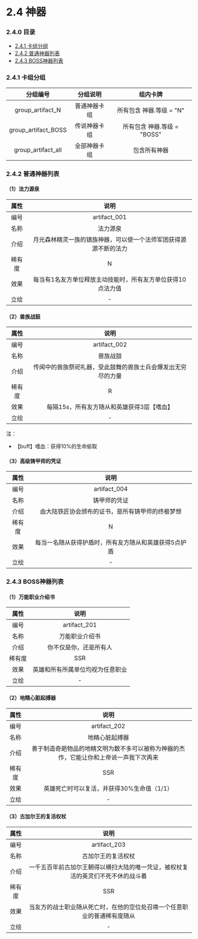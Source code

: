 # 2.4 神器

### 2.4.0 目录

- [<div>2.4.1 卡组分组</div>](#241)
- [<div>2.4.2 普通神器列表</div>](#242)
- [<div>2.4.3 BOSS神器列表</div>](#243)

### 2.4.1 卡组分组<div id="241">

|      分组编号       |   分组说明   |          组内卡牌           |
| :-----------------: | :----------: | :-------------------------: |
|  group_artifact_N   | 普通神器卡组 |  所有包含 神器.等级 = "N"   |
| group_artifact_BOSS | 传说神器卡组 | 所有包含 神器.等级 = "BOSS" |
| group_artifact_all  | 全部神器卡组 |        包含所有神器         |

### 2.4.2 普通神器列表<div id="242">

#### （1）法力源泉

|  属性  |                             说明                             |
| :----: | :----------------------------------------------------------: |
|  编号  |                         artifact_001                         |
|  名称  |                           法力源泉                           |
|  介绍  | 月光森林精灵一族的镇族神器，可以使一个法师军团获得源源不断的法力 |
| 稀有度 |                              N                               |
|  效果  | 每当有1名友方单位释放主动技能时，所有友方单位获得10点法力值  |
|  立绘  |                              -                               |

#### （2）兽族战鼓

|  属性  |                             说明                             |
| :----: | :----------------------------------------------------------: |
|  编号  |                         artifact_002                         |
|  名称  |                           兽族战鼓                           |
|  介绍  | 传闻中的兽族祭祀礼器，受此鼓舞的兽族士兵会爆发出无穷尽的力量 |
| 稀有度 |                              R                               |
|  效果  |          每隔15s，所有友方随从和英雄获得3层【嗜血】          |
|  立绘  |                              -                               |

注：

- 【buff】嗜血：获得10%的生命偷取

#### （3）高级铸甲师的凭证

|  属性  |                         说明                          |
| :----: | :---------------------------------------------------: |
|  编号  |                     artifact_004                      |
|  名称  |                     铸甲师的凭证                      |
|  介绍  |   由大陆铁匠协会颁布的证书，是所有铸甲师的终极梦想    |
| 稀有度 |                           N                           |
|  效果  | 每当一名随从获得护盾时，所有友方随从和英雄获得5点护盾 |
|  立绘  |                           -                           |



### 2.4.3 BOSS神器列表<div id="243">

#### （1）万能职业介绍书

|  属性  |               说明               |
| :----: | :------------------------------: |
|  编号  |           artifact_201           |
|  名称  |          万能职业介绍书          |
|  介绍  |      你不仅是你，还是所有人      |
| 稀有度 |               SSR                |
|  效果  | 英雄和所有所属单位均视为任意职业 |
|  立绘  |                -                 |

#### （2）地精心脏起搏器

|  属性  |                             说明                             |
| :----: | :----------------------------------------------------------: |
|  编号  |                         artifact_202                         |
|  名称  |                        地精心脏起搏器                        |
|  介绍  | 善于制造奇葩物品的地精文明为数不多可以被称为神器的杰作，它能让你和上帝说一声我下次再来 |
| 稀有度 |                             SSR                              |
|  效果  |          英雄死亡时可以复活，并获得30%生命值（1/1）          |
|  立绘  |                              -                               |

#### （3）古加尔王的复活权杖

|  属性  |                             说明                             |
| :----: | :----------------------------------------------------------: |
|  编号  |                         artifact_203                         |
|  名称  |                      古加尔王的复活权杖                      |
|  介绍  | 一千五百年前古加尔王朝得以横扫大陆的唯一凭证，被权杖复活的英灵们不死不休的战斗着 |
| 稀有度 |                             SSR                              |
|  效果  | 当友方的战士职业随从死亡时，在他的空位处召唤一个任意职业的普通稀有度随从 |
|  立绘  |                              -                               |